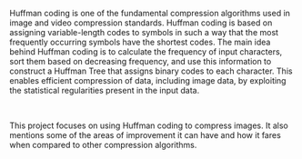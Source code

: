 <p>Huffman coding is one of the fundamental compression algorithms used in image and video compression
standards. Huffman coding is based on assigning variable-length codes to symbols in such a way that
the most frequently occurring symbols have the shortest codes. The main idea behind Huffman coding
is to calculate the frequency of input characters, sort them based on decreasing frequency, and use this
information to construct a Huffman Tree that assigns binary codes to each character. This enables
efficient compression of data, including image data, by exploiting the statistical regularities present in
the input data.</p></br>

<p>This project focuses on using Huffman coding to compress images. It also mentions some of the areas of improvement it can have and how it fares when compared to other compression algorithms.</p>


